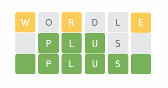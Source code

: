 <img src ="https://github.com/ac-ayan/image-assets/blob/master/wordle-plus-plus.png" alt="project-image" >